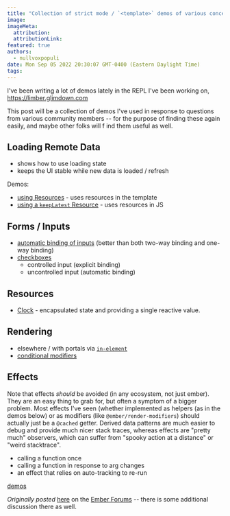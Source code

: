 ```yaml
---
title: "Collection of strict mode / `<template>` demos of various concepts "
image:
imageMeta:
  attribution:
  attributionLink:
featured: true
authors:
  - nullvoxpopuli
date: Mon Sep 05 2022 20:30:07 GMT-0400 (Eastern Daylight Time)
tags:
---
```



I've been writing a lot of demos lately in the REPL I've been working on, https://limber.glimdown.com

This post will be a collection of demos I've used in response to questions from various community members -- for the purpose of finding these again easily, and maybe other folks will f ind them useful as well.

## Loading Remote Data

- shows how to use loading state
- keeps the UI stable while new data is loaded / refresh

Demos:
- [using Resources][demo-remote-data-1] - uses resources in the template
- [using a `keepLatest` Resource][demo-remote-data-2] - uses resources in JS

[demo-remote-data-1]: https://limber.glimdown.com/edit?format=glimdown&t=%23%20RemoteData%0A%0A`RemoteData`%20is%20a%20utility%20`Resource`%20from%20[ember-resources][gh-resources]%0Athat%20provides%20an%20easy%20way%20to%20interact%20with%20[`fetch`][mdn-fetch]%0Awith%20a%20pre-wired%20[`AbortController`][mdn-AbortController].%0A%0AIn%20this%20example%2C%20the%20fetching%20of%20data%20from%20the%20[StarWars%20API][swapi]%20occurs%0Aautomatically%20based%20on%20changes%20to%20the%20URL.%0AYou%20may%20change%20the%20`id`%20of%20the%20Person%20to%20fetch%20from%20the%20StarWars%20API.%0A%0A```gjs%20live%0Aimport%20Component%20from%20%27%40glimmer%2Fcomponent%27%3B%0Aimport%20{%20tracked%20}%20from%20%27%40glimmer%2Ftracking%27%3B%0Aimport%20{%20on%20}%20from%20%27%40ember%2Fmodifier%27%3B%0A%0Aimport%20{%20RemoteData%20}%20from%20%27ember-resources%2Futil%2Fremote-data%27%3B%0A%0Aconst%20urlFor%20%3D%20(id)%20%3D%3E%20`https%3A%2F%2Fswapi.dev%2Fapi%2Fpeople%2F%24{id}`%3B%0A%0Alet%20previous%3B%0Aconst%20keepLatest%20%3D%20(data)%20%3D%3E%20previous%20%3D%20data%20||%20previous%3B%0A%0Aconst%20Person%20%3D%20%3Ctemplate%3E%0A%20%20{{%23let%20(RemoteData%20(urlFor%20%40id))%20as%20|request|}}%0A%20%20%20%20{{keepLatest%20request.value.name}}%0A%0A%20%20%20%20{{%23if%20request.isLoading}}%20...%20loading%20{{%40id}}%20...%20{{%2Fif}}%0A%20%20{{%2Flet}}%0A%3C%2Ftemplate%3E%3B%0A%0Aexport%20default%20class%20Demo%20extends%20Component%20{%0A%20%20%40tracked%20id%20%3D%2051%3B%0A%20%20updateId%20%3D%20(event)%20%3D%3E%20this.id%20%3D%20event.target.value%3B%0A%0A%20%20%3Ctemplate%3E%0A%20%20%20%20%3Cdiv%20class%3D%22border%20p-4%20grid%20gap-4%22%3E%0A%20%20%20%20%20%20%20%20%3CPerson%20%40id%3D{{this.id}}%20%2F%3E%0A%0A%20%20%20%20%20%20%20%20%3Clabel%3E%0A%20%20%20%20%20%20%20%20%20%20%20%20Person%20ID%0A%20%20%20%20%20%20%20%20%20%20%20%20%3Cinput%0A%20%20%20%20%20%20%20%20%20%20%20%20%20%20%20%20type%3D%27number%27%0A%20%20%20%20%20%20%20%20%20%20%20%20%20%20%20%20class%3D%27border%20px-3%20py-2%27%0A%20%20%20%20%20%20%20%20%20%20%20%20%20%20%20%20value%3D{{this.id}}%0A%20%20%20%20%20%20%20%20%20%20%20%20%20%20%20%20{{on%20%27input%27%20this.updateId}}%3E%0A%20%20%20%20%20%20%20%20%3C%2Flabel%3E%0A%20%20%20%20%3C%2Fdiv%3E%0A%20%20%3C%2Ftemplate%3E%0A}%0A```%0A%0ADocs%20for%20`RemoteData`%20can%20[be%20found%20here][docs-remote-data].%0AInformation%20about%20how%20Resources%20fit%20in%20to%20the%20next%20edition%20of%20Ember%20can%20be%20[found%20here][polaris-reactivity]%0A%0A%0A%0A[gh-resources]%3A%20https%3A%2F%2Fgithub.com%2Fnullvoxpopuli%2Fember-resources%0A[mdn-fetch]%3A%20https%3A%2F%2Fdeveloper.mozilla.org%2Fen-US%2Fdocs%2FWeb%2FAPI%2FFetch_API%2FUsing_Fetch%0A[mdn-AbortController]%3A%20https%3A%2F%2Fdeveloper.mozilla.org%2Fen-US%2Fdocs%2FWeb%2FAPI%2FAbortController%0A[docs-remote-data]%3A%20https%3A%2F%2Fember-resources.pages.dev%2Fmodules%2Futil_remote_data%0A[polaris-reactivity]%3A%20https%3A%2F%2Fwycats.github.io%2Fpolaris-sketchwork%2Freactivity.html%0A[swapi]%3A%20https%3A%2F%2Fswapi.dev%2F%0A

[demo-remote-data-2]: https://limber.glimdown.com/edit?format=glimdown&t=%23%20RemoteData%0A%0A%60RemoteData%60%20is%20a%20utility%20%60Resource%60%20from%20%5Bember-resources%5D%5Bgh-resources%5D%0Athat%20provides%20an%20easy%20way%20to%20interact%20with%20%5B%60fetch%60%5D%5Bmdn-fetch%5D%0Awith%20a%20pre-wired%20%5B%60AbortController%60%5D%5Bmdn-AbortController%5D.%0A%0AIn%20this%20example%2C%20the%20fetching%20of%20data%20from%20the%20%5BStarWars%20API%5D%5Bswapi%5D%20occurs%0Aautomatically%20based%20on%20changes%20to%20the%20URL.%0AYou%20may%20change%20the%20%60id%60%20of%20the%20Person%20to%20fetch%20from%20the%20StarWars%20API.%0A%0A%60%60%60gjs%20live%0Aimport%20Component%20from%20%27%40glimmer%2Fcomponent%27%3B%0Aimport%20%7B%20tracked%20%7D%20from%20%27%40glimmer%2Ftracking%27%3B%0Aimport%20%7B%20on%20%7D%20from%20%27%40ember%2Fmodifier%27%3B%0A%0Aimport%20%7B%20use%2C%20resource%20%7D%20from%20%27ember-resources%27%3B%0Aimport%20%7B%20RemoteData%2C%20remoteData%20%7D%20from%20%27ember-resources%2Futil%2Fremote-data%27%3B%0A%0Aconst%20isEmpty%20%3D%20(x)%20%3D%3E%20!x%20%7C%7C%20x%3F.length%20%3D%3D%3D%200%3B%0Aconst%20urlFor%20%3D%20(id)%20%3D%3E%20%60https%3A%2F%2Fswapi.dev%2Fapi%2Fpeople%2F%24%7Bid%7D%60%3B%0A%0Aconst%20keepLatest%20%3D%20(%7B%20until%2C%20value%3A%20valueFn%20%7D)%20%3D%3E%20resource(()%20%3D%3E%20%7B%0A%20%20let%20previous%3B%0A%20%20%20%20%0A%20%20return%20()%20%3D%3E%20%7B%0A%20%20%20%20let%20value%20%3D%20valueFn()%3B%0A%20%20%20%20if%20(until())%20%7B%0A%20%20%20%20%20%20return%20previous%20%3D%20isEmpty(value)%20%3F%20previous%20%3A%20value%3B%0A%20%20%20%20%7D%0A%0A%20%20%20%20return%20previous%20%3D%20value%3B%0A%20%20%7D%3B%0A%7D)%3B%0A%0A%0Aexport%20default%20class%20Demo%20extends%20Component%20%7B%0A%20%20%40tracked%20id%20%3D%2051%3B%0A%20%20updateId%20%3D%20(event)%20%3D%3E%20this.id%20%3D%20event.target.value%3B%0A%0A%20%20%40use%20request%20%3D%20resource(hooks%20%3D%3E%20remoteData(hooks%2C%20urlFor(this.id)))%3B%0A%0A%20%20%40use%20withLatest%20%3D%20keepLatest(%7B%20%0A%20%20%20%20until%3A%20()%20%3D%3E%20this.request.isLoading%2C%0A%20%20%20%20value%3A%20()%20%3D%3E%20this.request.value%2C%0A%20%20%7D)%3B%0A%0A%20%20%3Ctemplate%3E%0A%20%20%20%20%3Cdiv%20class%3D%22border%20p-4%20grid%20gap-4%22%3E%0A%20%20%20%20%20%20%7B%7Bthis.withLatest.name%7D%7D%0A%0A%20%20%20%20%20%20%7B%7B%23if%20this.request.isLoading%7D%7D%0A%20%20%20%20%20%20%20%20...%20loading%20%7B%7Bthis.id%7D%7D%20...%0A%20%20%20%20%20%20%7B%7B%2Fif%7D%7D%0A%0A%20%20%20%20%20%20%20%20%3Clabel%3E%0A%20%20%20%20%20%20%20%20%20%20%20%20Person%20ID%0A%20%20%20%20%20%20%20%20%20%20%20%20%3Cinput%0A%20%20%20%20%20%20%20%20%20%20%20%20%20%20%20%20type%3D%27number%27%0A%20%20%20%20%20%20%20%20%20%20%20%20%20%20%20%20class%3D%27border%20px-3%20py-2%27%0A%20%20%20%20%20%20%20%20%20%20%20%20%20%20%20%20value%3D%7B%7Bthis.id%7D%7D%0A%20%20%20%20%20%20%20%20%20%20%20%20%20%20%20%20%7B%7Bon%20%27input%27%20this.updateId%7D%7D%3E%0A%20%20%20%20%20%20%20%20%3C%2Flabel%3E%0A%20%20%20%20%3C%2Fdiv%3E%0A%20%20%3C%2Ftemplate%3E%0A%7D%0A%60%60%60%0A%0ADocs%20for%20%60RemoteData%60%20can%20%5Bbe%20found%20here%5D%5Bdocs-remote-data%5D.%0AInformation%20about%20how%20Resources%20fit%20in%20to%20the%20next%20edition%20of%20Ember%20can%20be%20%5Bfound%20here%5D%5Bpolaris-reactivity%5D%0A%0A%0A%0A%5Bgh-resources%5D%3A%20https%3A%2F%2Fgithub.com%2Fnullvoxpopuli%2Fember-resources%0A%5Bmdn-fetch%5D%3A%20https%3A%2F%2Fdeveloper.mozilla.org%2Fen-US%2Fdocs%2FWeb%2FAPI%2FFetch_API%2FUsing_Fetch%0A%5Bmdn-AbortController%5D%3A%20https%3A%2F%2Fdeveloper.mozilla.org%2Fen-US%2Fdocs%2FWeb%2FAPI%2FAbortController%0A%5Bdocs-remote-data%5D%3A%20https%3A%2F%2Fember-resources.pages.dev%2Fmodules%2Futil_remote_data%0A%5Bpolaris-reactivity%5D%3A%20https%3A%2F%2Fwycats.github.io%2Fpolaris-sketchwork%2Freactivity.html%0A%5Bswapi%5D%3A%20https%3A%2F%2Fswapi.dev%2F%0A

## Forms / Inputs

- [automatic binding of inputs][demo-forms-1] (better than both two-way binding and one-way binding)
- [checkboxes][demo-checkboxes-1]
   - controlled input (explicit binding)
  - uncontrolled input (automatic binding)


[demo-checkboxes-1]: https://limber.glimdown.com/edit?format=glimdown&t=%23%20Checkboxes%20in%20Ember%0A%0A%23%23%20Controlled%20Checkbox%0A%0A%60%60%60gjs%20live%0Aimport%20Component%20from%20%27%40glimmer%2Fcomponent%27%3B%0Aimport%20%7B%20tracked%20%7D%20from%20%27%40glimmer%2Ftracking%27%3B%0Aimport%20%7B%20on%20%7D%20from%20%27%40ember%2Fmodifier%27%3B%0A%0Aexport%20default%20class%20Demo%20extends%20Component%20%7B%0A%20%20%40tracked%20value%3B%0A%0A%20%20update%20%3D%20(event)%20%3D%3E%20this.value%20%3D%20event.target.checked%3B%0A%20%20%0A%20%20%3Ctemplate%3E%0A%20%20%20%20%7B%7Bthis.value%7D%7D%3Cbr%3E%0A%20%20%20%20%3Clabel%3E%20%0A%20%20%20%20%20%20the%20checkbox%0A%20%20%0A%20%20%20%20%20%20%3Cinput%20%0A%20%20%20%20%20%20%20%20type%3D%22checkbox%22%0A%20%20%20%20%20%20%20%20checked%3D%7B%7Bthis.value%7D%7D%20%0A%20%20%20%20%20%20%20%20class%3D%22border%22%0A%20%20%20%20%20%20%20%20%7B%7Bon%20%27change%27%20this.update%7D%7D%20%0A%20%20%20%20%20%20%2F%3E%0A%20%20%20%20%3C%2Flabel%3E%0A%20%20%3C%2Ftemplate%3E%0A%7D%0A%60%60%60%0A%0A%23%23%20Automatic%20binding%20using%20a%20%60%3Cform%3E%60%0A%0A%60%60%60gjs%20live%0Aimport%20%7B%20on%20%7D%20from%20%27%40ember%2Fmodifier%27%3B%0Aimport%20%7B%20tracked%20%7D%20from%20%27%40glimmer%2Ftracking%27%3B%0Aimport%20%7B%20cell%20%7D%20from%20%27ember-resources%27%3B%0A%0Alet%20state%20%3D%20cell()%3B%0A%0Aconst%20handleInput%20%3D%20(event)%20%3D%3E%20%7B%0A%20%20let%20formData%20%3D%20new%20FormData(event.currentTarget)%3B%0A%20%20let%20data%20%3D%20Object.fromEntries(formData.entries())%3B%0A%0A%20%20state.current%20%3D%20JSON.stringify(data%2C%20null%2C%202)%3B%0A%7D%3B%0A%0Aconst%20handleSubmit%20%3D%20(%20event)%20%3D%3E%20%7B%0A%20%20event.preventDefault()%3B%0A%20%20handleInput(event)%3B%0A%7D%3B%0A%0A%3Ctemplate%3E%0A%20%20%3Cform%20%0A%20%20%20%20%7B%7Bon%20%27input%27%20handleInput%7D%7D%20%0A%20%20%20%20%7B%7Bon%20%27submit%27%20handleSubmit%7D%7D%0A%20%20%20%20class%3D%22grid%20gap-2%22%20%0A%20%20%20%20style%3D%22max-width%3A%20300px%22%0A%20%20%3E%0A%20%20%20%20%3Clabel%3E%20isChecked%0A%20%20%20%20%20%20%3Cinput%20type%3D%22checkbox%22%20value%3D%22totally%20checked%22%20name%3D%27isChecked%27%3E%0A%20%20%20%20%3C%2Flabel%3E%0A%0A%20%20%20%20%3Cbutton%20type%3D%27submit%27%3ESubmit%3C%2Fbutton%3E%0A%20%20%3C%2Fform%3E%0A%0A%20%20%3Cbr%3E%3Cbr%3E%0A%0A%20%20FormData%3A%0A%20%20%3Cpre%3E%7B%7Bstate.current%7D%7D%3C%2Fpre%3E%0A%0A%3C%2Ftemplate%3E%0A%60%60%60


[demo-forms-1]: https://limber.glimdown.com/edit?format=glimdown&t=%23%20Forms%0A%0A%23%23%23%20Using%20_The%20Platform_%0A%0AVanilla%20JavaScript%20has%20everything%20we%20need%20to%20handle%20form%20data%2C%20de-sync%20it%20from%20our%20source%20data%20and%20collect%20all%20user%20input%20upon%20submission.%0A%0AOther%20abstractions%2C%20such%20as%20the%20%22changeset%22%20concept%20contain%20a%20lot%20of%20this%20functionality%20and%20have%20additional%20utilities%20such%20as%20rollback%2C%20snapshots%2C%20forking%2C%20etc%2C%20but%20that%20is%20a%20topic%20for%20another%20demo.%0A%0AIn%20the%20form%20below%2C%20we%20create%20a%20Vanilla%E2%84%A2%20%5BHTML%20form%5D%5B2%5D%2C%20and%20only%20add%20%22Ember%22%20code%20for%20handling%20the%20form%20submission%20and%20field%20inputs.%20By%20default%2C%20form%20submissions%20will%20cause%20a%20page%20reload%2C%20so%20in%20a%20single-page-app%2C%20we%20need%20to%20prevent%20that%20default%20behavior.%0A%0AUsing%20the%20native%20API%2C%20%5BFormData%5D%5B1%5D%2C%20we%20can%20gather%20the%20user%20inputs%20when%20the%20user%20presses%20the%20submit%20button.%0A%0A%60%60%60gjs%20live%0Aimport%20%7B%20on%20%7D%20from%20%27%40ember%2Fmodifier%27%3B%0Aimport%20%7B%20tracked%20%7D%20from%20%27%40glimmer%2Ftracking%27%3B%0A%0Alet%20state%20%3D%20new%20(class%20%7B%0A%20%20%40tracked%20current%3B%0A%7D)()%3B%0A%0Aconst%20handleInput%20%3D%20(event)%20%3D%3E%20%7B%0A%20%20let%20formData%20%3D%20new%20FormData(event.currentTarget)%3B%0A%20%20let%20data%20%3D%20Object.fromEntries(formData.entries())%3B%0A%0A%20%20state.current%20%3D%20JSON.stringify(data%2C%20null%2C%202)%3B%0A%7D%3B%0A%0Aconst%20handleSubmit%20%3D%20(%20event)%20%3D%3E%20%7B%0A%20%20event.preventDefault()%3B%0A%20%20handleInput(event)%3B%0A%7D%3B%0A%0A%3Ctemplate%3E%0A%20%20%3Cform%20%0A%20%20%20%20%7B%7Bon%20%27input%27%20handleInput%7D%7D%20%0A%20%20%20%20%7B%7Bon%20%27submit%27%20handleSubmit%7D%7D%0A%20%20%20%20class%3D%22grid%20gap-2%22%20%0A%20%20%20%20style%3D%22max-width%3A%20300px%22%0A%20%20%3E%0A%20%20%20%20%3Clabel%3E%20First%20Name%0A%20%20%20%20%20%20%3Cinput%20name%3D%27firstName%27%3E%0A%20%20%20%20%3C%2Flabel%3E%0A%0A%20%20%20%20%3Clabel%3E%20Favorite%20Date%0A%20%20%20%20%20%20%3Cinput%20type%3D%27date%27%20name%3D%27favoriteDate%27%3E%0A%20%20%20%20%3C%2Flabel%3E%0A%0A%20%20%20%20%3Cbutton%20type%3D%27submit%27%3ESubmit%3C%2Fbutton%3E%0A%20%20%3C%2Fform%3E%0A%0A%20%20%3Cbr%3E%3Cbr%3E%0A%0A%20%20FormData%3A%0A%20%20%3Cpre%3E%7B%7Bstate.current%7D%7D%3C%2Fpre%3E%0A%0A%20%20%3Cstyle%3E%0A%20%20%20%20input%20%7B%20border%3A%201px%20solid%3B%20%7D%0A%20%20%3C%2Fstyle%3E%0A%3C%2Ftemplate%3E%0A%60%60%60%0A%0A%3Chr%3E%0A%0A%23%23%23%20%22Platform%22%20References%0A%20-%20%5B%60%3Cform%3E%60%20on%20MDN%5D%5B2%5D%0A%20-%20%5B%60FormData%60%20on%20MDN%5D%5B1%5D%0A%0A%23%23%23%20Ember%20References%0A%20-%20%5Bthe%20%60on%60%20modifier%5D%5B3%5D%0A%0A%0A%5B1%5D%3A%20https%3A%2F%2Fdeveloper.mozilla.org%2Fen-US%2Fdocs%2FWeb%2FAPI%2FFormData%0A%5B2%5D%3A%20https%3A%2F%2Fdeveloper.mozilla.org%2Fen-US%2Fdocs%2FWeb%2FHTML%2FElement%2Fform%0A%5B3%5D%3A%20https%3A%2F%2Fguides.emberjs.com%2Frelease%2Fcomponents%2Fcomponent-state-and-actions%2F%23toc_html-modifiers-and-actions%0A


## Resources

 - [Clock][demo-resources-clock] - encapsulated state and providing a single reactive value.


[demo-resources-clock]: https://limber.glimdown.com/edit?format=glimdown&t=%23%20Clock%20as%20a%20Resource%0A%0AResources%20can%20maintain%20encapsulated%20state%20and%20provide%20a%20reactive%20single%20value.%0A%0A%60%60%60gjs%20live%0Aimport%20Component%20from%20%27%40glimmer%2Fcomponent%27%3B%0Aimport%20%7B%20tracked%20%7D%20from%20%27%40glimmer%2Ftracking%27%3B%0Aimport%20%7B%20resource%2C%20cell%20%7D%20from%20%27ember-resources%27%3B%0A%0Aconst%20Clock%20%3D%20resource((%7B%20on%20%7D)%20%3D%3E%20%7B%0A%20%20let%20time%20%3D%20cell(new%20Date())%3B%0A%20%20let%20interval%20%3D%20setInterval(()%20%3D%3E%20time.current%20%3D%20new%20Date()%2C%201000)%3B%0A%0A%20%20on.cleanup(()%20%3D%3E%20clearInterval(interval))%3B%0A%0A%20%20let%20formatter%20%3D%20new%20Intl.DateTimeFormat(%27en-US%27%2C%20%7B%0A%20%20%20%20hour%3A%20%27numeric%27%2C%0A%20%20%20%20minute%3A%20%27numeric%27%2C%0A%20%20%20%20second%3A%20%27numeric%27%2C%0A%20%20%20%20hour12%3A%20true%2C%0A%20%20%7D)%3B%0A%0A%20%20return%20()%20%3D%3E%20formatter.format(time.current)%3B%0A%7D)%3B%0A%0A%3Ctemplate%3E%0A%20%20It%20is%3A%20%3Ctime%3E%7B%7BClock%7D%7D%3C%2Ftime%3E%0A%3C%2Ftemplate%3E%0A%0A%60%60%60%0A

## Rendering

 - elsewhere / with portals via [`in-element`][demo-in-element-1]
 - [conditional modifiers][demo-conditional-modifiers-1]

[demo-in-element-1]: https://limber.glimdown.com/edit?format=glimdown&t=%23%20Portalling%20via%20%60in-element%60%0A%0A%60%60%60gjs%20live%0Aconst%20getBySelector%20%3D%20(selector)%20%3D%3E%20document.querySelector(selector)%3B%0A%0A%3Ctemplate%3E%0A%20%20portal%3A%20%3Cdiv%20id%3D%22target%22%3E%3C%2Fdiv%3E%0A%0A%0A%20%20%3Cbr%3E%3Cbr%3E%0A%0A%20%20somewhere%20eles%20in%20your%20app%0A%0A%20%20%7B%7B%23in-element%20(getBySelector%20%27%23target%27)%7D%7D%0A%20%20%20%20hi%2C%20I%20could%20be%20a%20modal%0A%20%20%7B%7B%2Fin-element%7D%7D%0A%0A%20%20is%20content%0A%3C%2Ftemplate%3E%0A%0A%60%60%60
[demo-conditional-modifiers-1]: https://limber.glimdown.com/edit?format=glimdown&t=%23%20Conditional%20Modifiers%0A%0A%60%60%60gjs%20live%20preview%0Aimport%20Component%20from%20%27%40glimmer%2Fcomponent%27%3B%0Aimport%20%7B%20tracked%20%7D%20from%20%27%40glimmer%2Ftracking%27%3B%0Aimport%20%7B%20modifier%20%7D%20from%20%27ember-modifier%27%3B%0Aimport%20%7B%20on%20%7D%20from%20%27%40ember%2Fmodifier%27%3B%0A%0Aexport%20default%20class%20HelloWorld%20extends%20Component%20%7B%0A%20%20%40tracked%20enabled%20%3D%20false%3B%0A%0A%20%20toggle%20%3D%20()%20%3D%3E%20this.enabled%20%3D%20!this.enabled%3B%0A%0A%20%20theModifier%20%3D%20modifier(element%20%3D%3E%20%7B%0A%20%20%20%20element.style.textTransform%20%3D%20%27uppercase%27%3B%0A%0A%20%20%20%20return%20()%20%3D%3E%20element.style.textTransform%20%3D%20%27lowercase%27%3B%0A%20%20%7D)%3B%0A%0A%20%20%3Ctemplate%3E%0A%20%20%20%20%3Cp%20%7B%7B%20(if%20this.enabled%20this.theModifier)%20%7D%7D%3EThe%20modifier%20should%20be%20enabled%3A%20%7B%7Bthis.enabled%7D%7D%3C%2Fp%3E%0A%0A%20%20%20%20%3Cbutton%20%7B%7Bon%20%22click%22%20this.toggle%7D%7D%3Etoggle%20modifier%3C%2Fbutton%3E%0A%20%20%3C%2Ftemplate%3E%0A%7D%0A%60%60%60%0A


## Effects

Note that effects _should_ be avoided (in any ecosystem, not just ember). They are an easy thing to grab for, but often a symptom of a bigger problem. Most effects I've seen (whether implemented as helpers (as in the demos below) or as modifiers (like `@ember/render-modifiers`) should actually just be a `@cached` getter.  Derived data patterns are much easier to debug and provide much nicer stack traces, whereas effects are "pretty much" observers, which can suffer from "spooky action at a distance" or "weird stacktrace".

- calling a function once
- calling a function in response to arg changes
- an effect that relies on auto-tracking to re-run

[demos][demos-effects-1]

[demos-effects-1]: https://limber.glimdown.com/edit?format=glimdown&t=%23%20Effects%20in%20Ember%0A%0AI%20don%27t%20have%20any%20valid%20use%20cases%20for%20effects%20that%20can%20fit%20in%20tiny%20demos%2C%20so%20I%27m%20just%20logging%20to%20the%20console%20when%20each%20effect%20function%20is%20called.%0A%0AWhen%20observing%20the%20behavior%20of%20these%20demos%2C%20be%20sure%20to%20have%20the%20browser%20console%20open.%0A%0A%23%23%20Layout%20Effect%0A%0ARun%20some%20code%20during%20initial%20render%0A%60%60%60gjs%20live%20preview%0Aconst%20myEffect%20%3D%20()%20%3D%3E%20console.log(%27runs%20once%27)%3B%0A%0A%3Ctemplate%3E%0A%20%20%7B%7B%20(myEffect)%20%7D%7D%0A%3C%2Ftemplate%3E%0A%60%60%60%0A%0A%23%23%20Effect%20when%20arguments%20change%0A%0AIn%20ember%2C%20you%20usually%20don%27t%20need%20to%20do%20this%0Abecause%20derived%20data%20patterns%20have%20usually%20got%20covered%0A(getters%2C%20resources%2C%20etc).%0A%0A%60%60%60gjs%20live%20preview%0Aimport%20state%20from%20%27limber%2Fhelpers%2Fstate%27%3B%0Aimport%20%7B%20on%20%7D%20from%20%27%40ember%2Fmodifier%27%3B%0A%0Aconst%20myEffect%20%3D%20(foo)%20%3D%3E%20console.log(%27foo%20is%20now%20%27%2C%20foo)%3B%0A%0Aconst%20WithEffect%20%3D%20%3Ctemplate%3E%0A%20%20%7B%7B%20(myEffect%20%40foo)%7D%7D%0A%3C%2Ftemplate%3E%3B%0A%0A%3Ctemplate%3E%0A%20%20%7B%7B%23let%20(state)%20as%20%7Cs%7C%7D%7D%0A%20%20%20%20%3Cinput%20%7B%7Bon%20%27input%27%20s.increment%7D%7D%20class%3D%22border%22%20%2F%3E%0A%20%20%20%20%3CWithEffect%20%40foo%3D%7B%7Bs.value%7D%7D%20%2F%3E%0A%20%20%7B%7B%2Flet%7D%7D%0A%3C%2Ftemplate%3E%0A%60%60%60%0A%0A%23%23%20Effects%20auto-track%0A%0AIf%20accessing%20tracked%20data%20within%20a%20function%20or%20effect%2C%20%0Ait%20will%20auto-track%2C%20and%20re-run%20when%20the%20tracked%20data%20changes.%0A%0A%60%60%60gjs%20live%0Aimport%20Component%20from%20%27%40glimmer%2Fcomponent%27%3B%0Aimport%20%7B%20on%20%7D%20from%20%27%40ember%2Fmodifier%27%3B%0Aimport%20%7B%20tracked%20%7D%20from%20%27%40glimmer%2Ftracking%27%3B%0A%0Aexport%20default%20class%20Demo%20extends%20Component%20%7B%0A%20%20%40tracked%20value%3B%0A%20%20%0A%20%20myEffect%20%3D%20()%20%3D%3E%20%7B%0A%20%20%20%20console.log(%60tracked%20value%3A%20%24%7Bthis.value%7D%60)%3B%0A%20%20%7D%0A%0A%20%20update%20%3D%20(event)%20%3D%3E%20this.value%20%3D%20event.target.value%3B%0A%20%20%0A%20%20%3Ctemplate%3E%0A%20%20%20%20%7B%7B%20(this.myEffect)%20%7D%7D%0A%0A%20%20%20%20%3Cinput%20%7B%7Bon%20%27input%27%20this.update%7D%7D%20class%3D%22border%22%20%2F%3E%0A%20%20%3C%2Ftemplate%3E%0A%7D%0A%60%60%60



_Originally posted_ [here](https://discuss.emberjs.com/t/collection-of-strict-mode-template-demos-of-various-concepts/19637) on the [Ember Forums](https://discuss.emberjs.com/) -- there is some additional discussion there as well.
